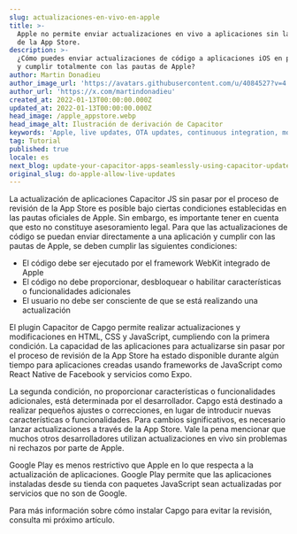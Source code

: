 ```yaml
---
slug: actualizaciones-en-vivo-en-apple
title: >-
  Apple no permite enviar actualizaciones en vivo a aplicaciones sin la revisión
  de la App Store.
description: >-
  ¿Cómo puedes enviar actualizaciones de código a aplicaciones iOS en producción
  y cumplir totalmente con las pautas de Apple?
author: Martin Donadieu
author_image_url: 'https://avatars.githubusercontent.com/u/4084527?v=4'
author_url: 'https://x.com/martindonadieu'
created_at: 2022-01-13T00:00:00.000Z
updated_at: 2022-01-13T00:00:00.000Z
head_image: /apple_appstore.webp
head_image_alt: Ilustración de derivación de Capacitor
keywords: 'Apple, live updates, OTA updates, continuous integration, mobile app updates'
tag: Tutorial
published: true
locale: es
next_blog: update-your-capacitor-apps-seamlessly-using-capacitor-updater
original_slug: do-apple-allow-live-updates
---
```

La actualización de aplicaciones Capacitor JS sin pasar por el proceso de revisión de la App Store es posible bajo ciertas condiciones establecidas en las pautas oficiales de Apple. Sin embargo, es importante tener en cuenta que esto no constituye asesoramiento legal. Para que las actualizaciones de código se puedan enviar directamente a una aplicación y cumplir con las pautas de Apple, se deben cumplir las siguientes condiciones:

- El código debe ser ejecutado por el framework WebKit integrado de Apple
- El código no debe proporcionar, desbloquear o habilitar características o funcionalidades adicionales
- El usuario no debe ser consciente de que se está realizando una actualización

El plugin Capacitor de Capgo permite realizar actualizaciones y modificaciones en HTML, CSS y JavaScript, cumpliendo con la primera condición.
La capacidad de las aplicaciones para actualizarse sin pasar por el proceso de revisión de la App Store ha estado disponible durante algún tiempo para aplicaciones creadas usando frameworks de JavaScript como React Native de Facebook y servicios como Expo.

La segunda condición, no proporcionar características o funcionalidades adicionales, está determinada por el desarrollador. Capgo está destinado a realizar pequeños ajustes o correcciones, en lugar de introducir nuevas características o funcionalidades. Para cambios significativos, es necesario lanzar actualizaciones a través de la App Store. Vale la pena mencionar que muchos otros desarrolladores utilizan actualizaciones en vivo sin problemas ni rechazos por parte de Apple.

Google Play es menos restrictivo que Apple en lo que respecta a la actualización de aplicaciones. Google Play permite que las aplicaciones instaladas desde su tienda con paquetes JavaScript sean actualizadas por servicios que no son de Google.

Para más información sobre cómo instalar Capgo para evitar la revisión, consulta mi próximo artículo.
